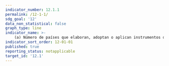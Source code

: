 ```yaml
---
indicator_number: 12.1.1
permalink: /12-1-1/
sdg_goal: '12'
data_non_statistical: false
graph_type: line
indicator_name: >-
    (a) Número de países que elaboran, adoptan o aplican instrumentos de política destinados a apoyar la transición hacia modalidades de consumo y producción sostenibles
indicator_sort_order: 12-01-01
published: true
reporting_status: notapplicable
target_id: '12.1'
---
```


